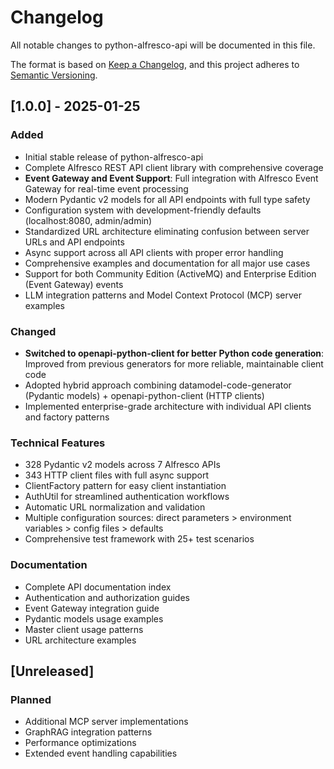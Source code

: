 # Changelog

All notable changes to python-alfresco-api will be documented in this file.

The format is based on [Keep a Changelog](https://keepachangelog.com/en/1.0.0/),
and this project adheres to [Semantic Versioning](https://semver.org/spec/v2.0.0.html).

## [1.0.0] - 2025-01-25

### Added
- Initial stable release of python-alfresco-api
- Complete Alfresco REST API client library with comprehensive coverage
- **Event Gateway and Event Support**: Full integration with Alfresco Event Gateway for real-time event processing
- Modern Pydantic v2 models for all API endpoints with full type safety
- Configuration system with development-friendly defaults (localhost:8080, admin/admin)
- Standardized URL architecture eliminating confusion between server URLs and API endpoints
- Async support across all API clients with proper error handling
- Comprehensive examples and documentation for all major use cases
- Support for both Community Edition (ActiveMQ) and Enterprise Edition (Event Gateway) events
- LLM integration patterns and Model Context Protocol (MCP) server examples

### Changed
- **Switched to openapi-python-client for better Python code generation**: Improved from previous generators for more reliable, maintainable client code
- Adopted hybrid approach combining datamodel-code-generator (Pydantic models) + openapi-python-client (HTTP clients)
- Implemented enterprise-grade architecture with individual API clients and factory patterns

### Technical Features
- 328 Pydantic v2 models across 7 Alfresco APIs
- 343 HTTP client files with full async support
- ClientFactory pattern for easy client instantiation
- AuthUtil for streamlined authentication workflows
- Automatic URL normalization and validation
- Multiple configuration sources: direct parameters > environment variables > config files > defaults
- Comprehensive test framework with 25+ test scenarios

### Documentation
- Complete API documentation index
- Authentication and authorization guides
- Event Gateway integration guide
- Pydantic models usage examples
- Master client usage patterns
- URL architecture examples

## [Unreleased]

### Planned
- Additional MCP server implementations
- GraphRAG integration patterns
- Performance optimizations
- Extended event handling capabilities 